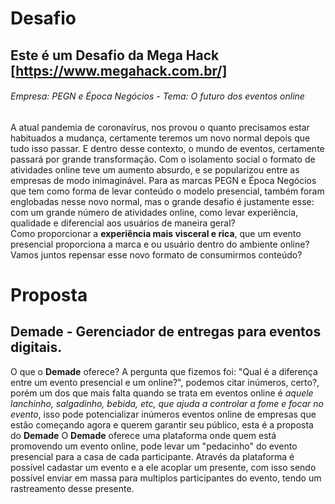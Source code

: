 # Desafio

## Este é um Desafio da Mega Hack [https://www.megahack.com.br/]

###### Empresa: PEGN e Época Negócios -  Tema: O futuro dos eventos online

  A atual pandemia de coronavírus, nos provou o quanto precisamos estar habituados a mudança, certamente teremos um novo normal depois que tudo isso passar. E dentro desse contexto, o mundo de eventos, certamente passará por grande transformação. Com o isolamento social o formato de atividades online teve um aumento absurdo, e se popularizou entre as empresas de modo inimaginável.
  Para as marcas PEGN e Época Negócios que tem como forma de levar conteúdo o modelo presencial, também foram englobadas nesse novo normal, mas o grande desafio é justamente esse: com um grande número de atividades online, como levar experiência, qualidade e diferencial aos usuários de maneira geral?  
  Como proporcionar a **experiência mais visceral e rica**, que um evento presencial proporciona a marca e ou usuário dentro do ambiente online?  
  Vamos juntos repensar esse novo formato de consumirmos conteúdo?
  
  # Proposta
  ## Demade - Gerenciador de entregas para eventos digitais.
  
O que o **Demade** oferece?
  A pergunta que fizemos foi: "Qual é a diferença entre um evento presencial e um online?", podemos citar inúmeros, certo?, porém um dos que mais falta quando se trata em eventos online é _aquele lanchinho, salgadinho, bebida, etc, que ajuda a controlar a fome e focar no evento_, isso pode potencializar inúmeros eventos online de empresas que estão começando agora e querem garantir seu público, esta é a proposta do **Demade**
  O **Demade** oferece uma plataforma onde quem está promovendo um evento online, pode levar um "pedacinho" do evento presencial para a casa de cada participante.
  Através da plataforma é possível cadastar um evento e a ele acoplar um presente, com isso sendo possível enviar em massa para multiplos participantes do evento, tendo um rastreamento desse presente.
  
  
